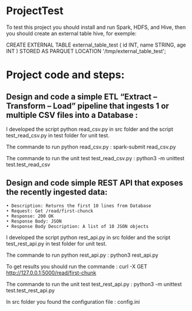 # ProjectTest

To test this project you should install and run Spark, HDFS, and Hive, then you should create an external table hive, for exemple:

CREATE EXTERNAL TABLE external_table_test
(
  id INT,
  name STRING,
  age INT
)
STORED AS PARQUET
LOCATION '/tmp/external_table_test';

# Project code and steps:
## Design and code a simple ETL “Extract – Transform – Load” pipeline that ingests 1 or multiple CSV files into a Database :
I developed the script python read_csv.py in src folder and the script test_read_csv.py in test folder for unit test. 

The commande to run python read_csv.py : spark-submit read_csv.py 

The commande to run the unit test test_read_csv.py : python3 -m unittest test.test_read_csv

## Design and code simple REST API that exposes the recently ingested data:
    • Description: Returns the first 10 lines from Database
    • Request: Get /read/first-chunck
    • Response: 200 OK
    • Response Body: JSON
    • Response Body Description: A list of 10 JSON objects
I developed the script python rest_api.py in src folder and the script test_rest_api.py in test folder for unit test. 

The commande to run python rest_api.py : python3 rest_api.py

To get results you should run the commande : curl -X GET http://127.0.0.1:5000/read/first-chunk

The commande to run the unit test test_rest_api.py : python3 -m unittest test.test_rest_api.py

In src folder you found the configuration file : config.ini


